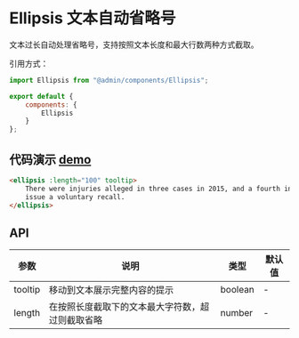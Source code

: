 # Ellipsis 文本自动省略号

文本过长自动处理省略号，支持按照文本长度和最大行数两种方式截取。

引用方式：

```javascript
import Ellipsis from "@admin/components/Ellipsis";

export default {
    components: {
        Ellipsis
    }
};
```

## 代码演示 [demo](https://pro.loacg.com/test/home)

```html
<ellipsis :length="100" tooltip>
    There were injuries alleged in three cases in 2015, and a fourth incident in September, according to the safety recall report. After meeting with US regulators in October, the firm decided to
    issue a voluntary recall.
</ellipsis>
```

## API

| 参数    | 说明                                             | 类型    | 默认值 |
| ------- | ------------------------------------------------ | ------- | ------ |
| tooltip | 移动到文本展示完整内容的提示                     | boolean | -      |
| length  | 在按照长度截取下的文本最大字符数，超过则截取省略 | number  | -      |

